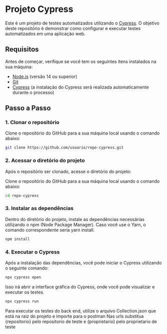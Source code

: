 # Projeto Cypress

Este é um projeto de testes automatizados utilizando o [Cypress](https://www.cypress.io/). O objetivo deste repositório é demonstrar como configurar e executar testes automatizados em uma aplicação web.

## Requisitos

Antes de começar, verifique se você tem os seguintes itens instalados na sua máquina:

- [Node.js](https://nodejs.org/) (versão 14 ou superior)
- [Git](https://git-scm.com/)
- [Cypress](https://www.cypress.io/) (a instalação do Cypress será realizada automaticamente durante o processo)

## Passo a Passo

### 1. Clonar o repositório

Clone o repositório do GitHub para a sua máquina local usando o comando abaixo:

```bash
git clone https://github.com/usuario/repo-cypress.git
```
### 2. Acessar o diretório do projeto
Após o repositório ser clonado, acesse o diretório do projeto:

Clone o repositório do GitHub para a sua máquina local usando o comando abaixo:

```bash
cd repo-cypress
```

### 3. Instalar as dependências
Dentro do diretório do projeto, instale as dependências necessárias utilizando o npm (Node Package Manager). Caso você use o Yarn, o comando correspondente seria yarn install.
```bash
npm install
```
### 4. Executar o Cypress
Após a instalação das dependências, você pode iniciar o Cypress utilizando o seguinte comando:
```bash
npx cypress open
```
Isso irá abrir a interface gráfica do Cypress, onde você pode visualizar e executar os testes.
```bash
npx cypress run
```
Para executar os testes do back end, utilize o arquivo  Collection.json que está na raiz do projeto e importe para o postman 
 Nas urls substitua {repositorio} pelo repositorio de teste e {proprietario} pelo proprietario de teste 






